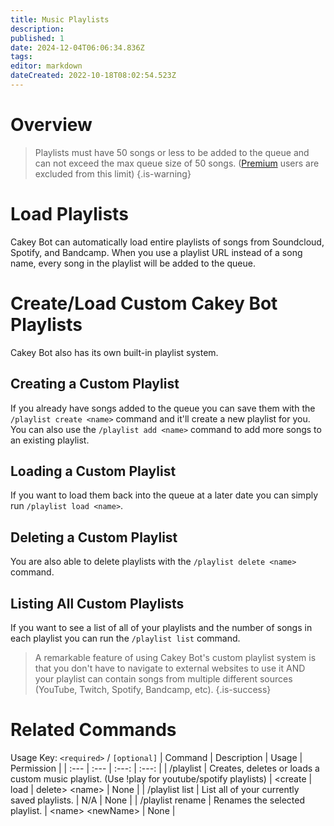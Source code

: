 ```yaml
---
title: Music Playlists
description: 
published: 1
date: 2024-12-04T06:06:34.836Z
tags: 
editor: markdown
dateCreated: 2022-10-18T08:02:54.523Z
---
```


# Overview

> Playlists must have 50 songs or less to be added to the queue and can not exceed the max queue size of 50 songs. ([Premium](https://cakey.bot/premium.php) users are excluded from this limit)
{.is-warning}

# Load Playlists

Cakey Bot can automatically load entire playlists of songs from Soundcloud, Spotify, and Bandcamp. When you use a playlist URL instead of a song name, every song in the playlist will be added to the queue.

# Create/Load Custom Cakey Bot Playlists

Cakey Bot also has its own built-in playlist system.

## Creating a Custom Playlist

If you already have songs added to the queue you can save them with the `/playlist create <name>` command and it'll create a new playlist for you. You can also use the `/playlist add <name>` command to add more songs to an existing playlist.

## Loading a Custom Playlist

If you want to load them back into the queue at a later date you can simply run `/playlist load <name>`.&#x20;

## Deleting a Custom Playlist

You are also able to delete playlists with the `/playlist delete <name>` command.&#x20;

## Listing All Custom Playlists

If you want to see a list of all of your playlists and the number of songs in each playlist you can run the `/playlist list` command.

> A remarkable feature of using Cakey Bot's custom playlist system is that you don't have to navigate to external websites to use it AND your playlist can contain songs from multiple different sources (YouTube, Twitch, Spotify, Bandcamp, etc).
{.is-success}

# Related Commands
Usage Key: `<required>` / `[optional]`
| Command | Description | Usage | Permission |
| :--- | :--- | :---: | :---: |
| /playlist | Creates, deletes or loads a custom music playlist. (Use !play for youtube/spotify playlists) | \<create \| load \| delete> \<name> | None | 
| /playlist list | List all of your currently saved playlists. | N/A | None | 
| /playlist rename | Renames the selected playlist. | \<name> \<newName> | None | 